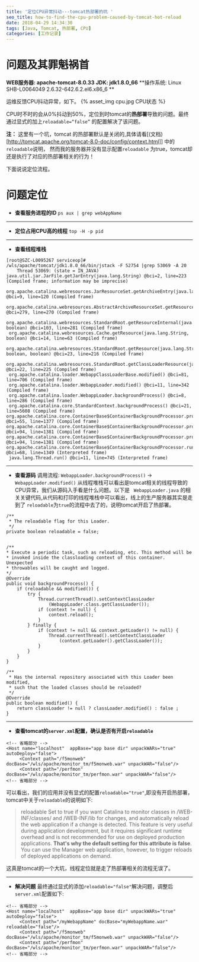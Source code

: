 ```yaml
---
title: '定位CPU异常抖动---tomcat热部署的坑 '
seo_title: how-to-find-the-cpu-problem-caused-by-tomcat-hot-reload
date: 2018-04-29 14:34:30
tags: [Java, Tomcat, 热部署, CPU]
categories: [工作记录]
---
```


# 问题及其罪魁祸首

**WEB服务器: apache-tomcat-8.0.33**
**JDK: jdk1.8.0_66**
**操作系统: Linux SHB-L0064049 2.6.32-642.6.2.el6.x86_6 **

运维反馈CPU抖动异常，如下。
{% asset_img cpu.jpg CPU状态 %}

CPU时不时的会从0%抖动到50%，定位到时tomcat的**热部署**导致的问题。最终通过显式的加上`reloadable=“false”` 的配置解决了该问题。

**注：** 这里有一个坑，tomcat 的热部署默认是关闭的,具体请看[(文档)[http://tomcat.apache.org/tomcat-8.0-doc/config/context.html]] 中的`reloadable`说明， 然而我的服务器并没有显示配置`reloadable` 为true，tomcat却还是执行了对应的热部署相关的行为！

下面说说定位流程。

<!-- more -->

# 问题定位

- **查看服务进程的ID**
`ps aux | grep webAppName`

---

- **定位占用CPU高的线程**
`top -H -p pid`

---

- **查看线程堆栈**
```
[root@SZC-L0095267 serviceop]#  /wls/apache/tomcat/jdk1.8.0_66/bin/jstack -F 52754 |grep 53069 -A 20
    Thread 53069: (state = IN_JAVA)
java.util.jar.JarFile.getJarEntry(java.lang.String) @bci=2, line=223 (Compiled frame; information may be imprecise)
 org.apache.catalina.webresources.JarResourceSet.getArchiveEntry(java.lang.String) @bci=9, line=120 (Compiled frame)
 org.apache.catalina.webresources.AbstractArchiveResourceSet.getResource(java.lang.String) @bci=279, line=270 (Compiled frame)
 org.apache.catalina.webresources.StandardRoot.getResourceInternal(java.lang.String, boolean) @bci=103, line=281 (Compiled frame)
 org.apache.catalina.webresources.Cache.getResource(java.lang.String, boolean) @bci=14, line=63 (Compiled frame)
 org.apache.catalina.webresources.StandardRoot.getResource(java.lang.String, boolean, boolean) @bci=23, line=216 (Compiled frame)
 org.apache.catalina.webresources.StandardRoot.getClassLoaderResource(java.lang.String) @bci=22, line=225 (Compiled frame)
 org.apache.catalina.loader.WebappClassLoaderBase.modified() @bci=81, line=706 (Compiled frame)
 org.apache.catalina.loader.WebappLoader.modified() @bci=11, line=342 (Compiled frame)
 org.apache.catalina.loader.WebappLoader.backgroundProcess() @bci=8, line=286 (Compiled frame)
 org.apache.catalina.core.StandardContext.backgroundProcess() @bci=21, line=5608 (Compiled frame)
org.apache.catalina.core.ContainerBase$ContainerBackgroundProcessor.processChildren(org.apache.catalina.Container) @bci=55, line=1377 (Compiled frame)
org.apache.catalina.core.ContainerBase$ContainerBackgroundProcessor.processChildren(org.apache.catalina.Container) @bci=94, line=1381 (Compiled frame)
org.apache.catalina.core.ContainerBase$ContainerBackgroundProcessor.processChildren(org.apache.catalina.Container) @bci=94, line=1381 (Compiled frame)
org.apache.catalina.core.ContainerBase$ContainerBackgroundProcessor.run() @bci=68, line=1349 (Interpreted frame)
 java.lang.Thread.run() @bci=11, line=745 (Interpreted frame)
```
---

- **查看源码**
 调用流程:  `WebappLoader.backgroundProcess()`  -> ` WebappLoader.modified()`
 从线程堆栈可以看出是tomcat相关的线程导致的CPU异常，我们从源码入手看是什么问题。以下是
  ` WebappLoader.java` 的相关关键代码,从代码和打印的线程堆栈中可以看出，线上的生产服务器其实是走到了
  `reloadable`为`true`的流程中去了的，说明tomcat开启了热部署。


```
/**
 * The reloadable flag for this Loader.
 */
private boolean reloadable = false;


/**
* Execute a periodic task, such as reloading, etc. This method will be
* invoked inside the classloading context of this container. Unexpected
* throwables will be caught and logged.
*/
@Override
public void backgroundProcess() {
    if (reloadable && modified()) {
        try {
            Thread.currentThread().setContextClassLoader
                (WebappLoader.class.getClassLoader());
            if (context != null) {
                context.reload();
            }
        } finally {
            if (context != null && context.getLoader() != null) {
                Thread.currentThread().setContextClassLoader
                    (context.getLoader().getClassLoader());
            }
        }
    }
}

/**
 * Has the internal repository associated with this Loader been modified,
 * such that the loaded classes should be reloaded?
 */
@Override
public boolean modified() {
    return classLoader != null ? classLoader.modified() : false ;
}

```

---

-  **查看tomcat的`server.xml`配置，确认是否有开启`reloadable`**
```
<!-- 省略部分 -->
<Host name="localhost"  appBase="app base dir" unpackWARs="true" autoDeploy="false">
     <Context path="/f5monweb" docBase="/wls/apache/monitor_tm/f5monweb.war" unpackWAR="false"/>
     <Context path="/perfmon" docBase="/wls/apache/monitor_tm/perfmon.war" unpackWAR="false"/>
<!-- 省略部分 -->
```
可以看出，我们的应用并没有显式的配置`reloadable="true"`,即没有开启热部署， tomcat中关于`reloadable`的说明如下:
> reloadable
> Set to true if you want Catalina to monitor classes in /WEB-INF/classes/ and /WEB-INF/lib for changes, and
> automatically reload the web application if a change is detected. This feature is very useful during application
> development, but it requires significant runtime overhead and is not recommended for use on deployed production
> applications. **That's why the default setting for this attribute is false**. You can use the Manager web application,
> however, to trigger reloads of deployed applications on demand.

这真是tomcat的一个大坑，线程定位就是走了热部署相关的流程无误了。

----

- **解决问题**
最终通过显式的添加`reloadable="false"`解决问题，调整后`server.xml`配置如下:
```
<!-- 省略部分 -->
<Host name="localhost"  appBase="app base dir" unpackWARs="true" autoDeploy="false">
     <Context path="/myWebappName" docBase="myWebappName.war" reloadable="false"/>
     <Context path="/f5monweb" docBase="/wls/apache/monitor_tm/f5monweb.war" unpackWAR="false"/>
     <Context path="/perfmon" docBase="/wls/apache/monitor_tm/perfmon.war" unpackWAR="false"/>
<!-- 省略部分 -->
```